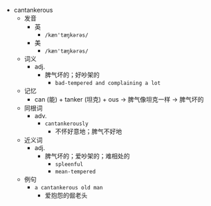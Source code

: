- cantankerous
  - 发音
    - 英
      - `/kæn'tæŋkərəs/`
    - 美
      - `/kæn'tæŋkərəs/`
  - 词义
    - adj.
      - 脾气坏的；好吵架的
        - `bad-tempered and complaining a lot`
  - 记忆
    - can (能) + tanker (坦克) + ous → 脾气像坦克一样 → 脾气坏的
  - 同根词
    - adv.
      - `cantankerously`
        - 不怀好意地；脾气不好地
  - 近义词
    - adj.
      - 脾气坏的；爱吵架的；难相处的
        - `spleenful`
        - `mean-tempered`
  - 例句
    - `a cantankerous old man`
      - 爱抱怨的倔老头

